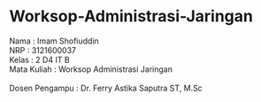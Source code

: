 # Worksop-Administrasi-Jaringan
Nama  : Imam Shofiuddin <br>
NRP   : 3121600037 <br>
Kelas : 2 D4 IT B <br>
Mata Kuliah : Worksop Administrasi Jaringan <br>  
Dosen Pengampu : Dr. Ferry Astika Saputra ST, M.Sc
